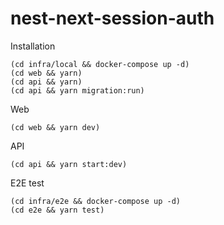 # nest-next-session-auth

Installation

```
(cd infra/local && docker-compose up -d)
(cd web && yarn)
(cd api && yarn)
(cd api && yarn migration:run)
```

Web

```
(cd web && yarn dev)
```

API

```
(cd api && yarn start:dev)
```

E2E test

```
(cd infra/e2e && docker-compose up -d)
(cd e2e && yarn test)
```
